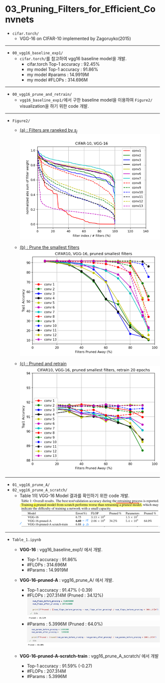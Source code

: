 # 03_Pruning_Filters_for_Efficient_Convnets

* `cifar.torch/` 
  * VGG-16 on CIFAR-10 implemented by Zagoruyko(2015)
---
* `00_vgg16_baseline_exp1/`
  * `cifar.torch/`를 참고하여 vgg16 baseline model을 개발.
    * cifar.torch Top-1 accuracy : 92.45%
    * my model Top-1 accuracy : 91.86%
    * my model #params : 14.9919M
    * my model #FLOPs : 314.696M
 ---
* `00_vgg16_prune_and_retrain/` 
  * `vgg16_baseline_exp1/`에서 구한 baseline model을 이용하여 `Figure2/` visualization을 하기 위한 code 개발.
--- 
* `Figure2/`
  * [(a) : Filters are raneked by $s_j$](https://github.com/LeeHyungSeop/EAI_Basic_PyTorch/blob/main/03_Pruning_Filters_for_Efficient_Convnets/Figure2/a.png)
    ![Alt text](./Figure2/a.png)
  
  * [(b) : Prune the smallest filters](https://github.com/LeeHyungSeop/EAI_Basic_PyTorch/blob/main/03_Pruning_Filters_for_Efficient_Convnets/Figure2/b/top1_acc.png)
    ![Alt text](./Figure2/b/top1_acc.png)
  
  * [(c) : Pruned and retrain](https://github.com/LeeHyungSeop/EAI_Basic_PyTorch/blob/main/03_Pruning_Filters_for_Efficient_Convnets/Figure2/c/top1_acc_epoch20.png)
    ![Alt text](./Figure2/c/top1_acc_epoch20.png)
---
* `01_vgg16_prune_A/`
* `02_vgg16_prune_A_scratch/` 
  * Table 1의 VGG-16 Model 결과를 확인하기 위한 code 개발.
  ![Alt text](./images/image.png)

---
* `Table_1.ipynb`
    * **VGG-16** : vgg16_baseline_exp1/ 에서 개발.
      * Top-1 accuracy : 91.86%
      * #FLOPs : 314.696M
      * #Params : 14.9919M
       
    * **VGG-16-pruned-A** : vgg16_prune_A/ 에서 개발.
      * Top-1 accuracy : 91.47% (-0.39)
      * #FLOPs : 207.314M (Pruned : 34.12%)
      ![Alt text](./images/Pruned_FLOPs.png)
      * #Params : 5.3996M (Pruned : 64.0%)
      ![Alt text](./images/Pruned_Params.png)
      
    * **VGG-16-pruned-A-scratch-train** : vgg16_prune_A_scratch/ 에서 개발
      * Top-1 accuracy : 91.59% (-0.27)
      * #FLOPs : 207.314M
      * #Params : 5.3996M
